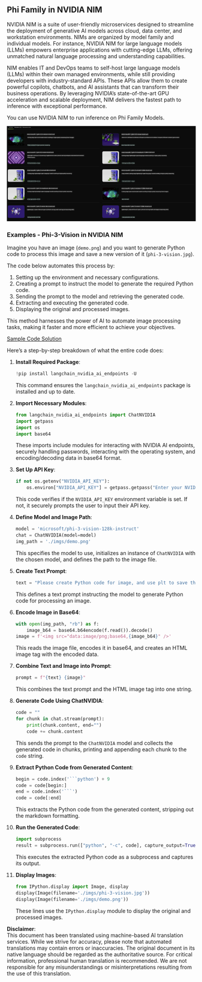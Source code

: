 ## Phi Family in NVIDIA NIM

NVIDIA NIM is a suite of user-friendly microservices designed to streamline the deployment of generative AI models across cloud, data center, and workstation environments. NIMs are organized by model family and individual models. For instance, NVIDIA NIM for large language models (LLMs) empowers enterprise applications with cutting-edge LLMs, offering unmatched natural language processing and understanding capabilities.

NIM enables IT and DevOps teams to self-host large language models (LLMs) within their own managed environments, while still providing developers with industry-standard APIs. These APIs allow them to create powerful copilots, chatbots, and AI assistants that can transform their business operations. By leveraging NVIDIA’s state-of-the-art GPU acceleration and scalable deployment, NIM delivers the fastest path to inference with exceptional performance.

You can use NVIDIA NIM to run inference on Phi Family Models.

![nim](../../../../../translated_images/Phi-NIM.45af94d89220fbbbc85f8da0379150a29cc88c3dd8ec417b1d3b7237bbe1c58a.en.png)

### **Examples - Phi-3-Vision in NVIDIA NIM**

Imagine you have an image (`demo.png`) and you want to generate Python code to process this image and save a new version of it (`phi-3-vision.jpg`).

The code below automates this process by:

1. Setting up the environment and necessary configurations.
2. Creating a prompt to instruct the model to generate the required Python code.
3. Sending the prompt to the model and retrieving the generated code.
4. Extracting and executing the generated code.
5. Displaying the original and processed images.

This method harnesses the power of AI to automate image processing tasks, making it faster and more efficient to achieve your objectives.

[Sample Code Solution](../../../../../code/06.E2E/E2E_Nvidia_NIM_Phi3_Vision.ipynb)

Here’s a step-by-step breakdown of what the entire code does:

1. **Install Required Package**:
    ```python
    !pip install langchain_nvidia_ai_endpoints -U
    ```
    This command ensures the `langchain_nvidia_ai_endpoints` package is installed and up to date.

2. **Import Necessary Modules**:
    ```python
    from langchain_nvidia_ai_endpoints import ChatNVIDIA
    import getpass
    import os
    import base64
    ```
    These imports include modules for interacting with NVIDIA AI endpoints, securely handling passwords, interacting with the operating system, and encoding/decoding data in base64 format.

3. **Set Up API Key**:
    ```python
    if not os.getenv("NVIDIA_API_KEY"):
        os.environ["NVIDIA_API_KEY"] = getpass.getpass("Enter your NVIDIA API key: ")
    ```
    This code verifies if the `NVIDIA_API_KEY` environment variable is set. If not, it securely prompts the user to input their API key.

4. **Define Model and Image Path**:
    ```python
    model = 'microsoft/phi-3-vision-128k-instruct'
    chat = ChatNVIDIA(model=model)
    img_path = './imgs/demo.png'
    ```
    This specifies the model to use, initializes an instance of `ChatNVIDIA` with the chosen model, and defines the path to the image file.

5. **Create Text Prompt**:
    ```python
    text = "Please create Python code for image, and use plt to save the new picture under imgs/ and name it phi-3-vision.jpg."
    ```
    This defines a text prompt instructing the model to generate Python code for processing an image.

6. **Encode Image in Base64**:
    ```python
    with open(img_path, "rb") as f:
        image_b64 = base64.b64encode(f.read()).decode()
    image = f'<img src="data:image/png;base64,{image_b64}" />'
    ```
    This reads the image file, encodes it in base64, and creates an HTML image tag with the encoded data.

7. **Combine Text and Image into Prompt**:
    ```python
    prompt = f"{text} {image}"
    ```
    This combines the text prompt and the HTML image tag into one string.

8. **Generate Code Using ChatNVIDIA**:
    ```python
    code = ""
    for chunk in chat.stream(prompt):
        print(chunk.content, end="")
        code += chunk.content
    ```
    This sends the prompt to the `ChatNVIDIA` model and collects the generated code in chunks, printing and appending each chunk to the `code` string.

9. **Extract Python Code from Generated Content**:
    ```python
    begin = code.index('```python') + 9
    code = code[begin:]
    end = code.index('```')
    code = code[:end]
    ```
    This extracts the Python code from the generated content, stripping out the markdown formatting.

10. **Run the Generated Code**:
    ```python
    import subprocess
    result = subprocess.run(["python", "-c", code], capture_output=True)
    ```
    This executes the extracted Python code as a subprocess and captures its output.

11. **Display Images**:
    ```python
    from IPython.display import Image, display
    display(Image(filename='./imgs/phi-3-vision.jpg'))
    display(Image(filename='./imgs/demo.png'))
    ```
    These lines use the `IPython.display` module to display the original and processed images.

**Disclaimer**:  
This document has been translated using machine-based AI translation services. While we strive for accuracy, please note that automated translations may contain errors or inaccuracies. The original document in its native language should be regarded as the authoritative source. For critical information, professional human translation is recommended. We are not responsible for any misunderstandings or misinterpretations resulting from the use of this translation.